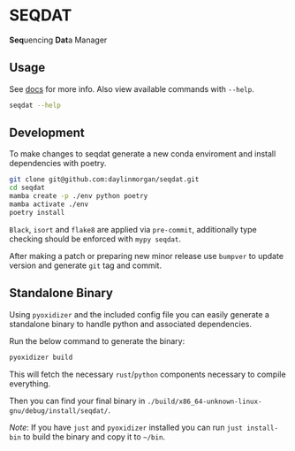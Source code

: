 # SEQDAT

**Seq**uencing **Dat**a Manager

## Usage

See [docs](docs/usage.md) for more info. Also view available commands with `--help`.

```bash
seqdat --help
```

## Development

To make changes to seqdat generate a new conda enviroment and install dependencies with poetry.

```bash
git clone git@github.com:daylinmorgan/seqdat.git
cd seqdat
mamba create -p ./env python poetry
mamba activate ./env
poetry install
```

`Black`, `isort` and `flake8` are applied via `pre-commit`, additionally type checking should be enforced with `mypy seqdat`.

After making a patch or preparing new minor release use `bumpver` to update version and generate `git` tag and commit.

## Standalone Binary

Using `pyoxidizer` and the included config file you can easily generate a standalone binary to handle python and associated dependencies.

Run the below command to generate the binary:
```bash
pyoxidizer build
```

This will fetch the necessary `rust`/`python` components necessary to compile everything.

Then you can find your final binary in `./build/x86_64-unknown-linux-gnu/debug/install/seqdat/`.

*Note*: If you have `just` and `pyoxidizer` installed you can run `just install-bin` to build the binary and copy it to `~/bin`.
